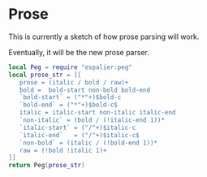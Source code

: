 # Prose

This is currently a sketch of how prose parsing will work.


Eventually, it will be the new prose parser.

```lua
local Peg = require "espalier:peg"
local prose_str = [[
   prose = (italic / bold / raw)+
   bold =  bold-start non-bold bold-end
   `bold-start` = ("*"+)$bold-c
   `bold-end` = ("*"+)$bold-c$
   italic = italic-start non-italic italic-end
   `non-italic` = (bold / (!italic-end 1))*
   `italic-start` = ("/"+)$italic-c
   `italic-end`   = ("/"+)$italic-c$
   `non-bold` = (italic / (!bold-end 1))*
   raw = (!bold !italic 1)+
]]
return Peg(prose_str)
```
